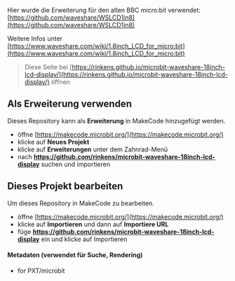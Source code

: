 Hier wurde die Erweiterung für den alten BBC micro:bit verwendet:
[https://github.com/waveshare/WSLCD1in8](https://github.com/waveshare/WSLCD1in8)

Weitere Infos unter
[https://www.waveshare.com/wiki/1.8inch_LCD_for_micro:bit](https://www.waveshare.com/wiki/1.8inch_LCD_for_micro:bit)


> Diese Seite bei [https://rinkens.github.io/microbit-waveshare-18inch-lcd-display/](https://rinkens.github.io/microbit-waveshare-18inch-lcd-display/) öffnen

## Als Erweiterung verwenden

Dieses Repository kann als **Erweiterung** in MakeCode hinzugefügt werden.

* öffne [https://makecode.microbit.org/](https://makecode.microbit.org/)
* klicke auf **Neues Projekt**
* klicke auf **Erweiterungen** unter dem Zahnrad-Menü
* nach **https://github.com/rinkens/microbit-waveshare-18inch-lcd-display** suchen und importieren

## Dieses Projekt bearbeiten

Um dieses Repository in MakeCode zu bearbeiten.

* öffne [https://makecode.microbit.org/](https://makecode.microbit.org/)
* klicke auf **Importieren** und dann auf **Importiere URL**
* füge **https://github.com/rinkens/microbit-waveshare-18inch-lcd-display** ein und klicke auf Importieren

#### Metadaten (verwendet für Suche, Rendering)

* for PXT/microbit
<script src="https://makecode.com/gh-pages-embed.js"></script><script>makeCodeRender("{{ site.makecode.home_url }}", "{{ site.github.owner_name }}/{{ site.github.repository_name }}");</script>
